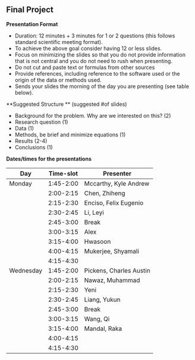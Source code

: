 ## Final Project 

**Presentation Format**
* Duration: 12 minutes + 3 minutes for 1 or 2 questions (this follows standard scientific meeting format).
* To achieve the above goal consider having 12 or less slides.
* Focus on minimizing the slides so that you do not provide information that is not central and you do not need to rush when presenting.
* Do not cut and paste text or formulas from other sources
* Provide references, including reference to the software used or the origin of the data or methods used.
* Sends your slides the morning of the day you are presenting (see table below).

**Suggested Structure ** (suggested #of slides)
* Background for the problem. Why are we interested on this? (2)
* Research question  (1)
* Data (1)
* Methods, be brief and minimize equations (1)
* Results (2-4)
* Conclusions (1)

**Dates/times for the presentations**

Day 	|Time-slot |	Presenter |
--------|----------|--------------|
Monday	| 1:45-2:00|	Mccarthy, Kyle Andrew|
	|2:00-2:15|	Chen, Zhiheng|
	|2:15-2:30|	Enciso, Felix Eugenio|
	|2:30-2:45|	Li, Leyi|
	|2:45-3:00|	Break|
	|3:00-3:15|	Alex|
	|3:15-4:00|	Hwasoon|
	|4:00-4:15|	Mukerjee, Shyamali|
	|4:15-4:30|	|
Wednesday|	1:45-2:00|	Pickens, Charles Austin|
	|2:00-2:15|	Nawaz, Muhammad|
	|2:15-2:30|	Yeni|
	|2:30-2:45|	Liang, Yukun|
	|2:45-3:00|	Break|
	|3:00-3:15|	Wang, Qi|
	|3:15-4:00|	Mandal, Raka|
	|4:00-4:15|	|
	|4:15-4:30|	|

